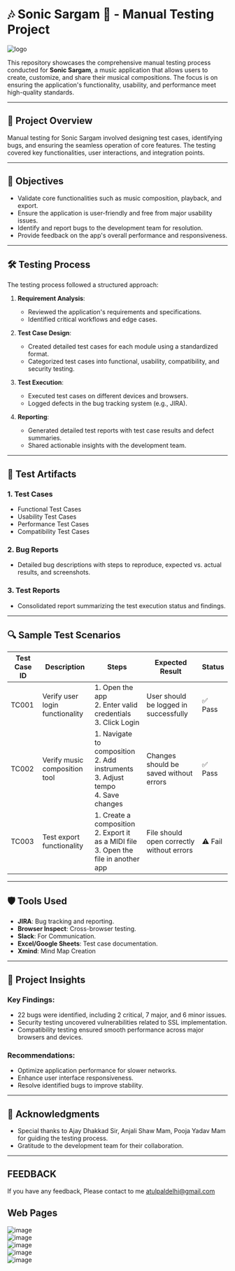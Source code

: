 # 🎶 Sonic Sargam 🧪 - Manual Testing Project  

![logo](https://github.com/user-attachments/assets/33a3e348-3732-451e-b015-916e34ec9d33) 



This repository showcases the comprehensive manual testing process conducted for **Sonic Sargam**, a music application that allows users to create, customize, and share their musical compositions. The focus is on ensuring the application's functionality, usability, and performance meet high-quality standards.

---

## 📝 Project Overview  

Manual testing for Sonic Sargam involved designing test cases, identifying bugs, and ensuring the seamless operation of core features. The testing covered key functionalities, user interactions, and integration points.  

---

## 🎯 Objectives  

- Validate core functionalities such as music composition, playback, and export.  
- Ensure the application is user-friendly and free from major usability issues.  
- Identify and report bugs to the development team for resolution.  
- Provide feedback on the app's overall performance and responsiveness.  

---

## 🛠️ Testing Process  

The testing process followed a structured approach:  

1. **Requirement Analysis**:  
   - Reviewed the application's requirements and specifications.  
   - Identified critical workflows and edge cases.  

2. **Test Case Design**:  
   - Created detailed test cases for each module using a standardized format.  
   - Categorized test cases into functional, usability, compatibility, and security testing.  

3. **Test Execution**:  
   - Executed test cases on different devices and browsers.  
   - Logged defects in the bug tracking system (e.g., JIRA).  

4. **Reporting**:  
   - Generated detailed test reports with test case results and defect summaries.  
   - Shared actionable insights with the development team.  

---

## 📂 Test Artifacts  

### 1. **Test Cases**  
   - Functional Test Cases  
   - Usability Test Cases  
   - Performance Test Cases  
   - Compatibility Test Cases  

### 2. **Bug Reports**  
   - Detailed bug descriptions with steps to reproduce, expected vs. actual results, and screenshots.  

### 3. **Test Reports**  
   - Consolidated report summarizing the test execution status and findings.  

---

## 🔍 Sample Test Scenarios  

| **Test Case ID** | **Description**                     | **Steps**                                                                                 | **Expected Result**                       | **Status**  |  
|-------------------|-------------------------------------|------------------------------------------------------------------------------------------|-------------------------------------------|-------------|  
| TC001            | Verify user login functionality     | 1. Open the app<br>2. Enter valid credentials<br>3. Click Login                          | User should be logged in successfully     | ✅ Pass      |  
| TC002            | Verify music composition tool       | 1. Navigate to composition<br>2. Add instruments<br>3. Adjust tempo<br>4. Save changes   | Changes should be saved without errors    | ✅ Pass      |  
| TC003            | Test export functionality           | 1. Create a composition<br>2. Export it as a MIDI file<br>3. Open the file in another app| File should open correctly without errors | ⚠️ Fail      |  

---

## 🛡️ Tools Used  

- **JIRA**: Bug tracking and reporting.  
- **Browser Inspect**: Cross-browser testing.  
- **Slack**: For Communication.  
- **Excel/Google Sheets**: Test case documentation.
- **Xmind**: Mind Map Creation

---

## 🚀 Project Insights  

### Key Findings:  
- 22 bugs were identified, including 2 critical, 7 major, and 6 minor issues.  
- Security testing uncovered vulnerabilities related to SSL implementation.  
- Compatibility testing ensured smooth performance across major browsers and devices.  

### Recommendations:  
- Optimize application performance for slower networks.  
- Enhance user interface responsiveness.  
- Resolve identified bugs to improve stability.  

---

## 🙌 Acknowledgments
- Special thanks to Ajay Dhakkad Sir, Anjali Shaw Mam, Pooja Yadav Mam for guiding the testing process.
- Gratitude to the development team for their collaboration.

---

## FEEDBACK

If you have any feedback, Please contact to me
atulpaldelhi@gmail.com  

## Web Pages
![image](https://github.com/user-attachments/assets/59eb17f5-ce56-433d-8ebc-4e362266c92c) </br>
![image](https://github.com/user-attachments/assets/74a20466-785c-4601-87e8-bcd441728bc8) </br>
![image](https://github.com/user-attachments/assets/a7deb29d-96f8-4eb4-96cd-2d8f0f36068c) </br>
![image](https://github.com/user-attachments/assets/dbe750a0-4024-4260-ae66-f34122e653bd) </br>
![image](https://github.com/user-attachments/assets/0f851b33-bcaa-4797-a289-49d65faf07e3)






